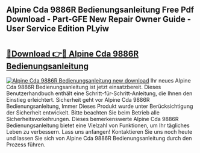 ## Alpine Cda 9886R Bedienungsanleitung Free Pdf Download - Part-GFE New Repair Owner Guide - User Service Edition PLyiw

# <h2><a href="http://df2i8u.blite.top/?on=Alpine+Cda+9886R+Bedienungsanleitung">🔗Download 👉🔴 Alpine Cda 9886R Bedienungsanleitung</a></h2>

[![Alpine Cda 9886R Bedienungsanleitung new download](https://i.imgur.com/lujVjoI.png)](http://df2i8u.blite.top/?on=Alpine+Cda+9886R+Bedienungsanleitung)
Ihr neues Alpine Cda 9886R Bedienungsanleitung ist jetzt einsatzbereit. Dieses Benutzerhandbuch enthält eine Schritt-für-Schritt-Anleitung, die Ihnen den Einstieg erleichtert. Sicherheit geht vor Alpine Cda 9886R Bedienungsanleitung, Immer Dieses Produkt wurde unter Berücksichtigung der Sicherheit entwickelt. Bitte beachten Sie beim Betrieb alle Sicherheitsvorkehrungen. Dieses bemerkenswerte Alpine Cda 9886R Bedienungsanleitung bietet eine Vielzahl von Funktionen, um Ihr tägliches Leben zu verbessern. Lass uns anfangen! Kontaktieren Sie uns noch heute und lassen Sie sich von Alpine Cda 9886R Bedienungsanleitung durch den Prozess führen.
